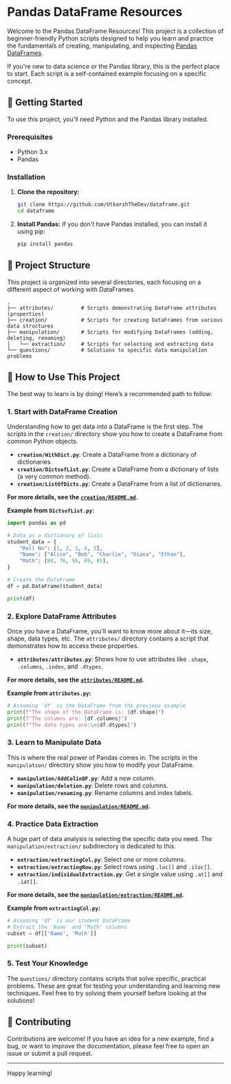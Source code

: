 # Pandas DataFrame Resources 

Welcome to the Pandas DataFrame Resources! This project is a collection of beginner-friendly Python scripts designed to help you learn and practice the fundamentals of creating, manipulating, and inspecting [Pandas DataFrames](https://pandas.pydata.org/docs/user_guide/dsintro.html#dataframe).

If you're new to data science or the Pandas library, this is the perfect place to start. Each script is a self-contained example focusing on a specific concept.

## 🚀 Getting Started

To use this project, you'll need Python and the Pandas library installed.

### Prerequisites

- Python 3.x
- Pandas

### Installation

1.  **Clone the repository:**
    ```bash
    git clone https://github.com/UtkarshTheDev/dataframe.git
    cd dataframe
    ```

2.  **Install Pandas:**
    If you don't have Pandas installed, you can install it using pip:
    ```bash
    pip install pandas
    ```

## 📂 Project Structure

This project is organized into several directories, each focusing on a different aspect of working with DataFrames.

```
.
├── attributes/         # Scripts demonstrating DataFrame attributes (properties)
├── creation/           # Scripts for creating DataFrames from various data structures
├── manipulation/       # Scripts for modifying DataFrames (adding, deleting, renaming)
│   └── extraction/     # Scripts for selecting and extracting data
└── questions/          # Solutions to specific data manipulation problems
```

## 📖 How to Use This Project

The best way to learn is by doing! Here’s a recommended path to follow:

### 1. Start with DataFrame Creation

Understanding how to get data *into* a DataFrame is the first step. The scripts in the `creation/` directory show you how to create a DataFrame from common Python objects.

-   **`creation/WithDict.py`**: Create a DataFrame from a dictionary of dictionaries.
-   **`creation/DictsofList.py`**: Create a DataFrame from a dictionary of lists (a very common method).
-   **`creation/ListOfDicts.py`**: Create a DataFrame from a list of dictionaries.

**For more details, see the [`creation/README.md`](creation/README.md).**

**Example from `DictsofList.py`:**
```python
import pandas as pd

# Data as a dictionary of lists
student_data = {
    "Roll No": [1, 2, 3, 4, 5],
    "Name": ["Alice", "Bob", "Charlie", "Diana", "Ethan"],
    "Math": [88, 76, 95, 69, 85],
}

# Create the DataFrame
df = pd.DataFrame(student_data)

print(df)
```

### 2. Explore DataFrame Attributes

Once you have a DataFrame, you'll want to know more about it—its size, shape, data types, etc. The `attributes/` directory contains a script that demonstrates how to access these properties.

-   **`attributes/attributes.py`**: Shows how to use attributes like `.shape`, `.columns`, `.index`, and `.dtypes`.

**For more details, see the [`attributes/README.md`](attributes/README.md).**

**Example from `attributes.py`:**
```python
# Assuming 'df' is the DataFrame from the previous example
print(f"The shape of the DataFrame is: {df.shape}")
print(f"The columns are: {df.columns}")
print(f"The data types are:\n{df.dtypes}")
```

### 3. Learn to Manipulate Data

This is where the real power of Pandas comes in. The scripts in the `manipulation/` directory show you how to modify your DataFrame.

-   **`manipulation/AddColinDF.py`**: Add a new column.
-   **`manipulation/deletion.py`**: Delete rows and columns.
-   **`manipulation/renaming.py`**: Rename columns and index labels.

**For more details, see the [`manipulation/README.md`](manipulation/README.md).**

### 4. Practice Data Extraction

A huge part of data analysis is selecting the specific data you need. The `manipulation/extraction/` subdirectory is dedicated to this.

-   **`extraction/extractingCol.py`**: Select one or more columns.
-   **`extraction/extractingRow.py`**: Select rows using `.loc[]` and `.iloc[]`.
-   **`extraction/individualExtraction.py`**: Get a single value using `.at[]` and `.iat[]`.

**For more details, see the [`manipulation/extraction/README.md`](manipulation/extraction/README.md).**

**Example from `extractingCol.py`:**
```python
# Assuming 'df' is our student DataFrame
# Extract the 'Name' and 'Math' columns
subset = df[['Name', 'Math']]

print(subset)
```

### 5. Test Your Knowledge

The `questions/` directory contains scripts that solve specific, practical problems. These are great for testing your understanding and learning new techniques. Feel free to try solving them yourself before looking at the solutions!

## 🤝 Contributing

Contributions are welcome! If you have an idea for a new example, find a bug, or want to improve the documentation, please feel free to open an issue or submit a pull request.

---

Happy learning!
